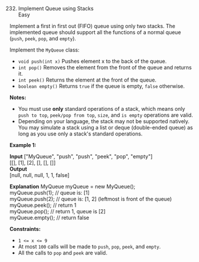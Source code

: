 232. Implement Queue using Stacks  
Easy

Implement a first in first out (FIFO) queue using only two stacks. The implemented queue should support all the functions of a normal queue (`push`,  `peek`,  `pop`, and  `empty`).

Implement the  `MyQueue`  class:

-   `void push(int x)`  Pushes element x to the back of the queue.
-   `int pop()`  Removes the element from the front of the queue and returns it.
-   `int peek()`  Returns the element at the front of the queue.
-   `boolean empty()`  Returns  `true`  if the queue is empty,  `false`  otherwise.

**Notes:**

-   You must use  **only**  standard operations of a stack, which means only  `push to top`,  `peek/pop from top`,  `size`, and  `is empty`  operations are valid.
-   Depending on your language, the stack may not be supported natively. You may simulate a stack using a list or deque (double-ended queue) as long as you use only a stack's standard operations.

**Example 1:**

**Input**
["MyQueue", "push", "push", "peek", "pop", "empty"]  
[[], [1], [2], [], [], []]  
**Output**  
[null, null, null, 1, 1, false]

**Explanation**
MyQueue myQueue = new MyQueue();  
myQueue.push(1); // queue is: [1]  
myQueue.push(2); // queue is: [1, 2] (leftmost is front of the queue)  
myQueue.peek(); // return 1  
myQueue.pop(); // return 1, queue is [2]  
myQueue.empty(); // return false

**Constraints:**

-   `1 <= x <= 9`
-   At most  `100` calls will be made to  `push`,  `pop`,  `peek`, and  `empty`.  
-   All the calls to  `pop`  and  `peek`  are valid.